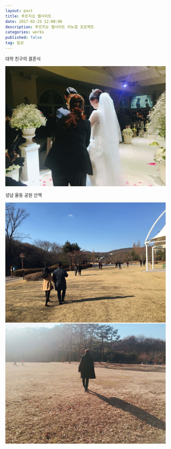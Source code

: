 ```yaml
---
layout: post
title: 푸르지오 웹사이트
date: 2017-02-25 12:00:00
description: 푸르지오 웹사이트 리뉴얼 프로젝트
categories: works
published: false
tag: 일상
---
```


대학 친구의 결혼식

<img src="/images/2017-03-25-02.jpeg" alt="" />

성남 율동 공원 산책

<img src="/images/2017-03-25-01.jpeg" alt="" />
<img src="/images/2017-03-25-03.jpg" alt="" />
